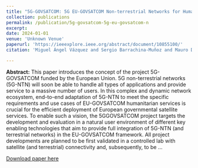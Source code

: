 ```yaml
---
title: "5G-GOVSATCOM: 5G EU-GOVSATCOM Non-terrestrial Networks for Humanitarian Connectivity"
collection: publications
permalink: /publication/5g-govsatcom-5g-eu-govsatcom-n
excerpt:
date: 2024-01-01
venue: 'Unknown Venue'
paperurl: 'https://ieeexplore.ieee.org/abstract/document/10855100/'
citation: 'Miguel Ángel Vázquez and Sergio Barrachina-Muñoz and Mauro Di Si and Fotis Foukalas and Basilio Garrido and Giovanni Giambene and Makhlouf Hadji and Hamzeh Khalili and Josep Mangues-Bafalluy and Sara Nasirian and Marina Santos and Lorenzo Santilli and Theodoros A Tsiftsis and Marco Viali (2024). 5G-GOVSATCOM: 5G EU-GOVSATCOM Non-terrestrial Networks for Humanitarian Connectivity. <i>Unknown Venue</i>.'

---
```

**Abstract:** This paper introduces the concept of the project 5G-GOVSATCOM funded by the European Union. 5G non-terrestrial networks (5G-NTN) will soon be able to handle all types of applications and provide service to a massive number of users. In this complex and dynamic network ecosystem, end-to-end adaptation of 5G-NTN to meet the specific requirements and use cases of EU-GOVSATCOM humanitarian services is crucial for the efficient deployment of European governmental satellite services. To enable such a vision, the 5GGOVSATCOM project targets the development and evaluation in a natural user environment of different key enabling technologies that aim to provide full integration of 5G-NTN (and terrestrial networks) in the EU-GOVSATCOM framework. All project developments are planned to be first validated in a controlled lab with satellite (and terrestrial) connectivity and, subsequently, to be …

[Download paper here](https://ieeexplore.ieee.org/abstract/document/10855100/)
